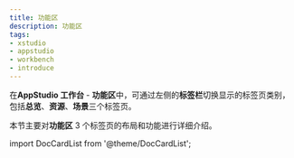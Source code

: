 ```yaml
---
title: 功能区
description: 功能区
tags:
- xstudio
- appstudio
- workbench
- introduce
---
```


在**AppStudio 工作台** - **功能区**中，可通过左侧的**标签栏**切换显示的标签页类别，包括**总览**、**资源**、**场景**三个标签页。

本节主要对**功能区** 3 个标签页的布局和功能进行详细介绍。


import DocCardList from '@theme/DocCardList';

<DocCardList />
